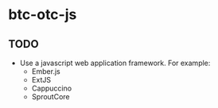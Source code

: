 btc-otc-js
==========

TODO
----
* Use a javascript web application framework. For example:
  * Ember.js
  * ExtJS
  * Cappuccino
  * SproutCore